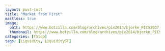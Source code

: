 ```yaml
---
layout: post-coll
title: "Market from First"
mastless: true
image:
  path: https://www.botzilla.com/blog/archives/pix2014/bjorke_PICS2037.jpg
  thumbnail: https://www.botzilla.com/blog/archives/pix2014/bjorke_PICS2037.jpg
categories: [fStop]
tags: [Liquidity, LiquiditySF]
---
```





